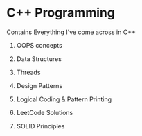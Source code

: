  # C++ Programming  
 Contains Everything I've come across in C++

1. OOPS concepts

2. Data Structures

3. Threads
   
4. Design Patterns

5. Logical Coding & Pattern Printing

6. LeetCode Solutions

7. SOLID Principles
